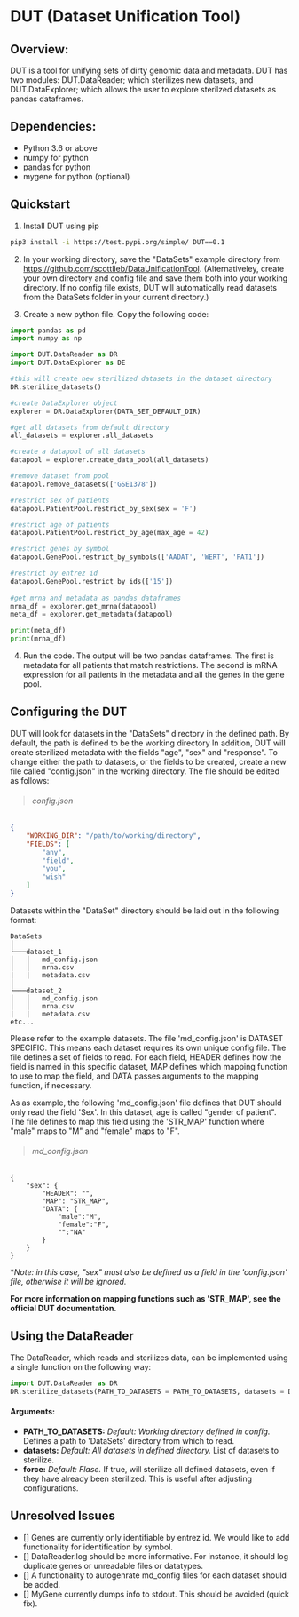 # DUT (Dataset Unification Tool)

## Overview:

DUT is a tool for unifying sets of dirty genomic data and metadata. DUT has two modules: DUT.DataReader; which sterilizes new datasets, and DUT.DataExplorer; which allows the user to explore sterilzed datasets as pandas dataframes.

## Dependencies:

* Python 3.6 or above
* numpy for python
* pandas for python
* mygene for python (optional)

## Quickstart

1. Install DUT using pip

```bash
pip3 install -i https://test.pypi.org/simple/ DUT==0.1
```

2. In your working directory, save the "DataSets" example directory from https://github.com/scottlieb/DataUnificationTool. (Alternativeley, create your own directory and config file and save them both into your working directory. If no config file exists, DUT will automatically read datasets from the DataSets folder in your current directory.)

3. Create a new python file. Copy the following code:

```python
import pandas as pd
import numpy as np

import DUT.DataReader as DR
import DUT.DataExplorer as DE

#this will create new sterilized datasets in the dataset directory
DR.sterilize_datasets() 

#create DataExplorer object
explorer = DR.DataExplorer(DATA_SET_DEFAULT_DIR)

#get all datasets from default directory
all_datasets = explorer.all_datasets

#create a datapool of all datasets
datapool = explorer.create_data_pool(all_datasets)

#remove dataset from pool
datapool.remove_datasets(['GSE1378'])

#restrict sex of patients
datapool.PatientPool.restrict_by_sex(sex = 'F')

#restrict age of patients
datapool.PatientPool.restrict_by_age(max_age = 42)

#restrict genes by symbol
datapool.GenePool.restrict_by_symbols(['AADAT', 'WERT', 'FAT1'])

#restrict by entrez id
datapool.GenePool.restrict_by_ids(['15'])
	
#get mrna and metadata as pandas dataframes
mrna_df = explorer.get_mrna(datapool)
meta_df = explorer.get_metadata(datapool)

print(meta_df)
print(mrna_df)
```

4. Run the code. The output will be two pandas dataframes. The first is metadata for all patients that match restrictions. The second is mRNA expression for all patients in the metadata and all the genes in the gene pool.

## Configuring the DUT

DUT will look for datasets in the "DataSets" directory in the defined path. By default, the path is defined to be the working directory In addition, DUT will create sterilized metadata with the fields "age", "sex" and "response". To change either the path to datasets, or the fields to be created, create a new file called "config.json" in the working directory. The file should be edited as follows:
> ###### config.json
```json
{
	"WORKING_DIR": "/path/to/working/directory",
	"FIELDS": [
		"any",
		"field",
		"you",
		"wish"
	]
}
```

Datasets within the "DataSet" directory should be laid out in the following format:
```
DataSets  
│
└───dataset_1
│   │   md_config.json
│   │   mrna.csv
|	|	metadata.csv
│   
└───dataset_2
│   │   md_config.json
│   │   mrna.csv
|	|	metadata.csv
etc...
```
Please refer to the example datasets. The file 'md_config.json' is DATASET SPECIFIC. This means each dataset requires its own unique config file. The file defines a set of fields to read. For each field, HEADER defines how the field is named in this specific dataset, MAP defines which mapping function to use to map the field, and DATA passes arguments to the mapping function, if necessary.    
  
As as example, the following 'md_config.json' file defines that DUT should only read the field 'Sex'. In this dataset, age is called "gender of patient". The file defines to map this field using the 'STR_MAP' function where "male" maps to "M" and "female" maps to "F".
> ###### md_config.json
```
{ 
	"sex": {
		"HEADER": "",
		"MAP": "STR_MAP",
		"DATA": {
			"male":"M",
			"female":"F",
			"":"NA"
		}
	}
}
```
**Note: in this case, "sex" must also be defined as a field in the 'config.json' file, otherwise it will be ignored.*

**For more information on mapping functions such as 'STR_MAP', see the official DUT documentation.**

## Using the DataReader

The DataReader, which reads and sterilizes data, can be implemented using a single function on the following way:
```python
import DUT.DataReader as DR
DR.sterilize_datasets(PATH_TO_DATASETS = PATH_TO_DATASETS, datasets = DATASETS, force = False)
```
#### Arguments:
- **PATH_TO_DATASETS:** *Default: Working directory defined in config.* Defines a path to 'DataSets' directory from which to read.
- **datasets:** *Default: All datasets in defined directory.* List of datasets to sterilize.
- **force:** *Default: Flase.* If true, will sterilize all defined datasets, even if they have already been sterilized. This is useful after adjusting configurations.

## Unresolved Issues
- [] Genes are currently only identifiable by entrez id. We would like to add functionality for identification by symbol.
- [] DataReader.log should be more informative. For instance, it should log duplicate genes or unreadable files or datatypes.
- [] A functionality to autogenrate md_config files for each dataset should be added.
- [] MyGene currently dumps info to stdout. This should be avoided (quick fix).




